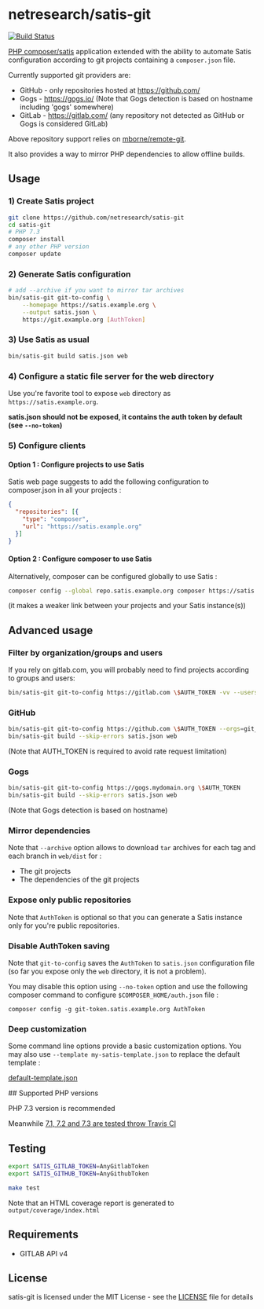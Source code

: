 # netresearch/satis-git

[![Build Status](https://travis-ci.org/netresearch/satis-git.svg)](https://travis-ci.org/netresearch/satis-git)

[PHP composer/satis](https://github.com/composer/satis) application extended with the ability to automate Satis 
configuration according to git projects containing a `composer.json` file.

Currently supported git providers are: 

* GitHub - only repositories hosted at https://github.com/
* Gogs - https://gogs.io/ (Note that Gogs detection is based on hostname including 'gogs' somewhere)
* GitLab - https://gitlab.com/ (any repository not detected as GitHub or Gogs is considered GitLab)

Above repository support relies on [mborne/remote-git](https://packagist.org/packages/mborne/remote-git).

It also provides a way to mirror PHP dependencies to allow offline builds.

## Usage

### 1) Create Satis project

```bash
git clone https://github.com/netresearch/satis-git
cd satis-git
# PHP 7.3
composer install
# any other PHP version
composer update
```


### 2) Generate Satis configuration

```bash
# add --archive if you want to mirror tar archives
bin/satis-git git-to-config \
    --homepage https://satis.example.org \
    --output satis.json \
    https://git.example.org [AuthToken]
```

### 3) Use Satis as usual

```bash
bin/satis-git build satis.json web
```

### 4) Configure a static file server for the web directory

Use you're favorite tool to expose `web` directory as `https://satis.example.org`.

**satis.json should not be exposed, it contains the auth token by default (see `--no-token`)**

### 5) Configure clients

#### Option 1 : Configure projects to use Satis

Satis web page suggests to add the following configuration to composer.json in all your projects :

```json
{
  "repositories": [{
    "type": "composer",
    "url": "https://satis.example.org"
  }]
}
```

#### Option 2 : Configure composer to use Satis

Alternatively, composer can be configured globally to use Satis :

```bash
composer config --global repo.satis.example.org composer https://satis.example.org
```

(it makes a weaker link between your projects and your Satis instance(s))


## Advanced usage

### Filter by organization/groups and users

If you rely on gitlab.com, you will probably need to find projects according to groups and users:

```bash
bin/satis-git git-to-config https://gitlab.com \$AUTH_TOKEN -vv --users=git_username --orgs=organization_name
```

### GitHub

```bash
bin/satis-git git-to-config https://github.com \$AUTH_TOKEN --orgs=git_organization --users=git_username
bin/satis-git build --skip-errors satis.json web
```

(Note that AUTH_TOKEN is required to avoid rate request limitation)

### Gogs

```bash
bin/satis-git git-to-config https://gogs.mydomain.org \$AUTH_TOKEN
bin/satis-git build --skip-errors satis.json web
```

(Note that Gogs detection is based on hostname)

### Mirror dependencies

Note that `--archive` option allows to download `tar` archives for each tag and each branch in `web/dist` for :

* The git projects
* The dependencies of the git projects


### Expose only public repositories

Note that `AuthToken` is optional so that you can generate a Satis instance only for you're public repositories.


### Disable AuthToken saving

Note that `git-to-config` saves the `AuthToken` to `satis.json` configuration file (so far you expose only the `web` 
directory, it is not a problem). 

You may disable this option using `--no-token` option and use the following composer command to configure 
`$COMPOSER_HOME/auth.json` file :

`composer config -g git-token.satis.example.org AuthToken`


### Deep customization

Some command line options provide a basic customization options. You may also use `--template my-satis-template.json` 
to replace the default template :

[default-template.json](src/MBO/SatisGit/Resources/default-template.json)


## Supported PHP versions

PHP 7.3 version is recommended

Meanwhile [7.1, 7.2 and 7.3 are tested throw Travis CI](https://travis-ci.org/netresearch/satis-git)


## Testing

```bash
export SATIS_GITLAB_TOKEN=AnyGitlabToken
export SATIS_GITHUB_TOKEN=AnyGithubToken

make test
```

Note that an HTML coverage report is generated to `output/coverage/index.html`


## Requirements

* GITLAB API v4

## License

satis-git is licensed under the MIT License - see the [LICENSE](LICENSE) file for details

